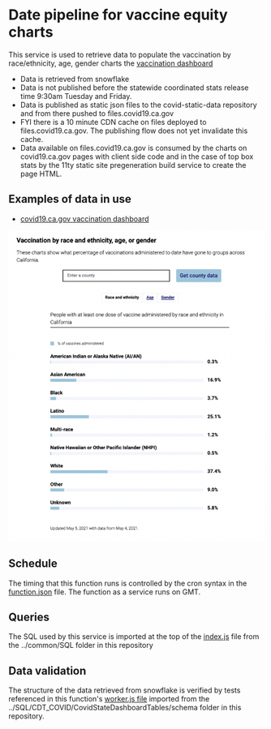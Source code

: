 # Date pipeline for vaccine equity charts

This service is used to retrieve data to populate the vaccination by race/ethnicity, age, gender charts the <a href="https://covid19.ca.gov/vaccination-progress-data/">vaccination dashboard</a>

- Data is retrieved from snowflake
- Data is not published before the statewide coordinated stats release time 9:30am Tuesday and Friday.
- Data is published as static json files to the covid-static-data repository and from there pushed to files.covid19.ca.gov
- FYI there is a 10 minute CDN cache on files deployed to files.covid19.ca.gov. The publishing flow does not yet invalidate this cache.
- Data available on files.covid19.ca.gov is consumed by the charts on covid19.ca.gov pages with client side code and in the case of top box stats by the 11ty static site pregeneration build service to create the page HTML.

## Examples of data in use

- <a href="https://covid19.ca.gov/vaccination-progress-data/">covid19.ca.gov vaccination dashboard</a>

<img src="img/vaccination-equity-dash-charts.png">

## Schedule

The timing that this function runs is controlled by the cron syntax in the <a href="function.json">function.json</a> file. The function as a service runs on GMT.

## Queries

The SQL used by this service is imported at the top of the <a href="index.js">index.js</a> file from the ../common/SQL folder in this repository

## Data validation

The structure of the data retrieved from snowflake is verified by tests referenced in this function's <a href="worker.js">worker.js file</a> imported from the ../SQL/CDT_COVID/CovidStateDashboardTables/schema folder in this repository.
